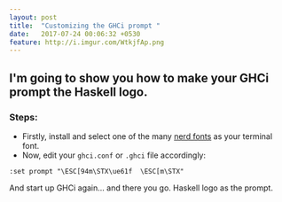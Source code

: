 ```yaml
---
layout: post
title:  "Customizing the GHCi prompt "
date:   2017-07-24 00:06:32 +0530
feature: http://i.imgur.com/WtkjfAp.png
---
```


## I'm going to show you how to make your GHCi prompt the Haskell logo.

### Steps:

- Firstly, install and select one of the many [nerd fonts](https://github.com/ryanoasis/nerd-fonts) as your terminal font.
- Now, edit your `ghci.conf` or `.ghci` file accordingly:
```
:set prompt "\ESC[94m\STX\ue61f  \ESC[m\STX"
```

And start up GHCi again... and there you go. Haskell logo as the prompt.
